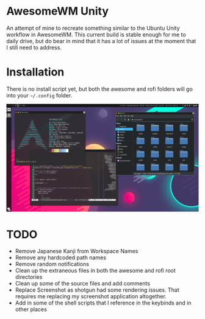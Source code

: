 # AwesomeWM Unity

An attempt of mine to recreate something similar to the Ubuntu Unity workflow in AwesomeWM. This current build is stable enough for me to daily drive, but do bear in mind that it has a lot of issues at the moment that I still need to address.

# Installation

There is no install script yet, but both the awesome and rofi folders will go into your `~/.config` folder.

![](1609867469.png)

# TODO
- Remove Japanese Kanji from Workspace Names
- Remove any hardcoded path names
- Remove random notifications
- Clean up the extraneous files in both the awesome and rofi root directories
- Clean up some of the source files and add comments
- Replace Screenshot as shotgun had some rendering issues. That requires me replacing my screenshot application altogether.
- Add in some of the shell scripts that I reference in the keybinds and in other places
